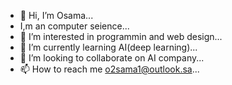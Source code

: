 - 👋 Hi, I’m Osama...
- I,m an computer seience...
- 👀 I’m interested in programmin and web design...
- 🌱 I’m currently learning AI(deep learning)...
- 💞️ I’m looking to collaborate on AI company...
- 📫 How to reach me o2sama1@outlook.sa...

<!---
O2sa/O2sa is a ✨ special ✨ repository because its `README.md` (this file) appears on your GitHub profile.
You can click the Preview link to take a look at your changes.
--->
